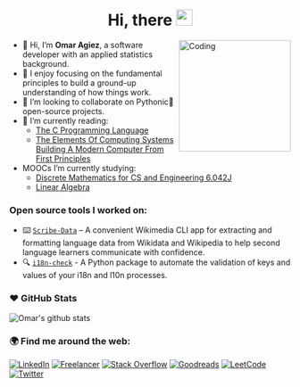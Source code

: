 <h1 align="center">Hi, there <img src="https://media.giphy.com/media/hvRJCLFzcasrR4ia7z/giphy.gif" width="29px" height="29px"></h1>
<img align="right" alt="Coding" width="200" src="https://media0.giphy.com/media/v1.Y2lkPTc5MGI3NjExZGxhOHJwZ3Rld2VtcTFubWJ6a2lpODJuNjF0bjlvNGQwajNkMTB2ZCZlcD12MV9pbnRlcm5hbF9naWZfYnlfaWQmY3Q9Zw/RiykPw9tgdOylwFgUe/giphy.gif">



- 👋 Hi, I’m **Omar Agiez**, a software developer with an applied statistics background.
- 🔬 I enjoy focusing on the fundamental principles to build a ground-up understanding of how things work.
- 👀 I’m looking to collaborate on Pythonic🐍 open-source projects. 
- 📖 I’m currently reading:
  - [The C Programming Language](https://www.goodreads.com/book/show/515601.The_C_Programming_Language)
  - [The Elements Of Computing Systems Building A Modern Computer From First Principles](https://www.goodreads.com/book/show/910789.The_Elements_Of_Computing_Systems)
- MOOCs I’m currently studying:
  - [Discrete Mathematics for CS and Engineering 6.042J](https://ocw.mit.edu/courses/6-042j-mathematics-for-computer-science-fall-2010/)
  - [Linear Algebra](https://www.coursera.org/learn/introduction-to-linear-algebra) 

 ### Open source tools I worked on:
- ⌨️ [`Scribe-Data`](https://github.com/scribe-org/Scribe-Data) – A convenient Wikimedia CLI app for extracting and formatting language data from Wikidata and Wikipedia to help second language learners communicate with confidence. 
- 🔍 [`i18n-check`](https://github.com/activist-org/i18n-check) - A Python package to automate the validation of keys and values of your i18n and l10n processes.

### ❤️ GitHub Stats

![Omar's github stats](https://github-readme-stats.vercel.app/api?username=OmarAI2003&show_icons=true)

### 🌍 Find me around the web:
[![LinkedIn](https://img.shields.io/badge/-LinkedIn-0A66C2?style=for-the-badge&logo=linkedin&logoColor=white)](https://www.linkedin.com/in/omar-a-00046425b/)
[![Freelancer](https://img.shields.io/badge/-Freelancer-29B2FE?style=for-the-badge&logo=freelancer&logoColor=white)](https://www.freelancer.com/u/omaragiez3)
[![Stack Overflow](https://img.shields.io/badge/-Stack%20Overflow-F58025?style=for-the-badge&logo=stack-overflow&logoColor=white)](https://stackoverflow.com/users/22313161/omar) 
[![Goodreads](https://img.shields.io/badge/-Goodreads-372213?style=for-the-badge&logo=goodreads&logoColor=white)](https://www.goodreads.com/user/show/172065278-omar)
[![LeetCode](https://img.shields.io/badge/-LeetCode-FFA116?style=for-the-badge&logo=leetcode&logoColor=black)](https://leetcode.com/omaragiez3/)
[![Twitter](https://img.shields.io/badge/-Twitter-1DA1F2?style=for-the-badge&logo=twitter&logoColor=white)]()



<!---
OmarAI2003/OmarAI2003 is a ✨ special ✨ repository because its `README.md` (this file) appears on your GitHub profile.
You can click the Preview link to take a look at your changes.
--->
